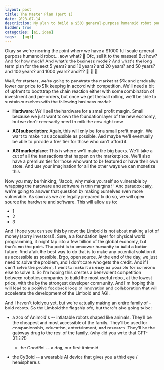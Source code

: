 ```yaml
---
layout: post
title: The Master Plan (part 1)
date: 2023-07-14
description: My plan to build a $500 general-purpose humanoid robot powered by human-level artificial intelligence.
hidden: true
categories: [ai, idea]
tags:   [agi]
---
```


Okay so we're nearing the point where we have a $1000 full scale general purpose humanoid robot... now what? :thinking: Ofc, sell it to the masses! But how? And for how much? And what's the business model? And what's the long term plan for the next 5 years? and 10 years? and 20 years? and 50 years? and 100 years? and 1000 years? and??? :thinking: :thinking: :thinking:

Well, for starters, we're going to penetrate the market at $5k and gradually lower our price to $1k keeping in accord with competition. We'll need a bit of upfront to bootstrap the chain reaction either with some combination of investment and pre-orders, but once we get the ball rolling, we'll be able to sustain ourselves with the following business model:

- **Hardware**: We'll sell the hardware for a small profit margin. Small because we just want to own the foundation layer of the new economy, but we don't necesarily need to milk the cow right now.

- **AGI subscription**: Again, this will only be for a small profit margin. We want to make it as accessible as possible. And maybe we'll eventually be able to provide a free tier for those who can't afford it.

- **AGI marketplace**: This is where we'll make the big bucks. We'll take a cut of all the transactions that happen on the marketplace. We'll also have a premium tier for those who want to be featured or have their own store. And use your imagination for all the other ways we can monetize this.

Now you may be thinking, "Jacob, why make yourself so vulnerable by wrapping the hardware and software in thin margins?" And paradoxically, we're going to answer that question by making ourselves even more vulnerable. As soon as we are legally prepared to do so, we will open source the hardware and software. This will allow us to: 

- 1
- 2
- 3

And I hope you can see this by now: the Limboid is not about making a lot of money (sorry investors!). Sure, a a foundation layer for physical world programming, it might tap into a few trillion of the global economy, but that's not the point. The point is to empower humanity to build a better future. And afaik the best way to do that is to make any potential solution it as accessible as possible. Ergo, open source. At the end of the day, we just need to solve the problem, and I don't care who gets the credit. And if I can't solve the problem, I want to make it as easy as possible for someone else to solve it. So I'm hoping this creates a benevolent competition between robotics companies to build the most useful robot, at the lowest price, with the by the strongest developer community. And I'm hoping this will lead to a positive feedback loop of innovation and collaboration that will accelerate the development of the Limboid and AGI.

And I haven't told you yet, but we're actually making an entire family of -boid robots. So the Limboid the flagship ofc, but there's also going to be:

- a zoo of Animoid's -- inflatable robots shaped like animals. They'll be the cheapest and most accessible of the family. They'll be used for companionship, education, entertainment, and research. They'll be the gateway drug to the rest of the family. (why did you write that GPT-3?!?!?!)
    - the GoodBoi -- a dog, our first Animoid

- the CyBoid -- a wearable AI device that gives you a third eye / hemisphere.s